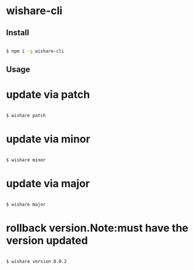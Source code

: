 wishare-cli
===========

## Install

```bash

$ npm i -g wishare-cli

```

## Usage
update via patch
================
```bash

$ wishare patch

```
update via minor
================
```bash

$ wishare minor

```
update via major
================
```bash

$ wishare major

```

rollback version.Note:must have the version updated
================
```bash

$ wishare version 0.0.2

```